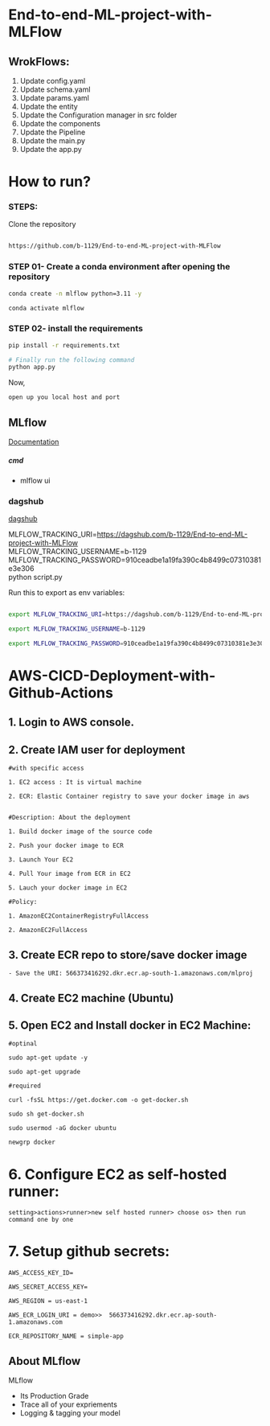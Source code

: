 # End-to-end-ML-project-with-MLFlow

## WrokFlows:

1. Update config.yaml
2. Update schema.yaml
3. Update params.yaml
4. Update the entity
5. Update the Configuration manager in src folder
6. Update the components
7. Update the Pipeline
8. Update the main.py
9. Update the app.py



# How to run?
### STEPS:

Clone the repository

```bash

https://github.com/b-1129/End-to-end-ML-project-with-MLFlow

```
### STEP 01- Create a conda environment after opening the repository

```bash
conda create -n mlflow python=3.11 -y
```

```bash
conda activate mlflow
```


### STEP 02- install the requirements
```bash
pip install -r requirements.txt
```


```bash
# Finally run the following command
python app.py
```

Now,
```bash
open up you local host and port
```



## MLflow

[Documentation](https://mlflow.org/docs/latest/index.html)


##### cmd
- mlflow ui

### dagshub
[dagshub](https://dagshub.com/)


MLFLOW_TRACKING_URI=https://dagshub.com/b-1129/End-to-end-ML-project-with-MLFlow \
MLFLOW_TRACKING_USERNAME=b-1129 \
MLFLOW_TRACKING_PASSWORD=910ceadbe1a19fa390c4b8499c07310381e3e306 \
python script.py


Run this to export as env variables:

```bash

export MLFLOW_TRACKING_URI=https://dagshub.com/b-1129/End-to-end-ML-project-with-MLFlow

export MLFLOW_TRACKING_USERNAME=b-1129 

export MLFLOW_TRACKING_PASSWORD=910ceadbe1a19fa390c4b8499c07310381e3e306

```



# AWS-CICD-Deployment-with-Github-Actions

## 1. Login to AWS console.

## 2. Create IAM user for deployment

	#with specific access

	1. EC2 access : It is virtual machine

	2. ECR: Elastic Container registry to save your docker image in aws


	#Description: About the deployment

	1. Build docker image of the source code

	2. Push your docker image to ECR

	3. Launch Your EC2 

	4. Pull Your image from ECR in EC2

	5. Lauch your docker image in EC2

	#Policy:

	1. AmazonEC2ContainerRegistryFullAccess

	2. AmazonEC2FullAccess

	
## 3. Create ECR repo to store/save docker image
    - Save the URI: 566373416292.dkr.ecr.ap-south-1.amazonaws.com/mlproj

	
## 4. Create EC2 machine (Ubuntu) 

## 5. Open EC2 and Install docker in EC2 Machine:
	
	
	#optinal

	sudo apt-get update -y

	sudo apt-get upgrade
	
	#required

	curl -fsSL https://get.docker.com -o get-docker.sh

	sudo sh get-docker.sh

	sudo usermod -aG docker ubuntu

	newgrp docker
	
# 6. Configure EC2 as self-hosted runner:
    setting>actions>runner>new self hosted runner> choose os> then run command one by one


# 7. Setup github secrets:

    AWS_ACCESS_KEY_ID=

    AWS_SECRET_ACCESS_KEY=

    AWS_REGION = us-east-1

    AWS_ECR_LOGIN_URI = demo>>  566373416292.dkr.ecr.ap-south-1.amazonaws.com

    ECR_REPOSITORY_NAME = simple-app




## About MLflow 
MLflow

 - Its Production Grade
 - Trace all of your expriements
 - Logging & tagging your model


